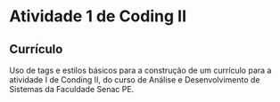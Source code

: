 <h1>Atividade 1 de Coding II</h1>
<h2>Currículo</h2>
<p>Uso de tags e estilos básicos para a construção de um currículo para a atividade I de Conding II, do curso de Análise e Desenvolvimento de Sistemas da Faculdade Senac PE.</p>
